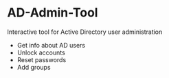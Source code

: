 # AD-Admin-Tool
Interactive tool for Active Directory user administration

- Get info about AD users
- Unlock accounts
- Reset passwords
- Add groups
